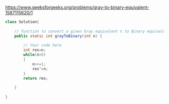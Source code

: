https://www.geeksforgeeks.org/problems/gray-to-binary-equivalent-1587115620/1

```java
class Solution{
    
    // function to convert a given Gray equivalent n to Binary equivalent.
    public static int grayToBinary(int n) {
        
        // Your code here
        int res=n;
        while(n>0)
        {
            n>>=1;
            res^=n;
        }
        return res;
        
    }
       
}
```
